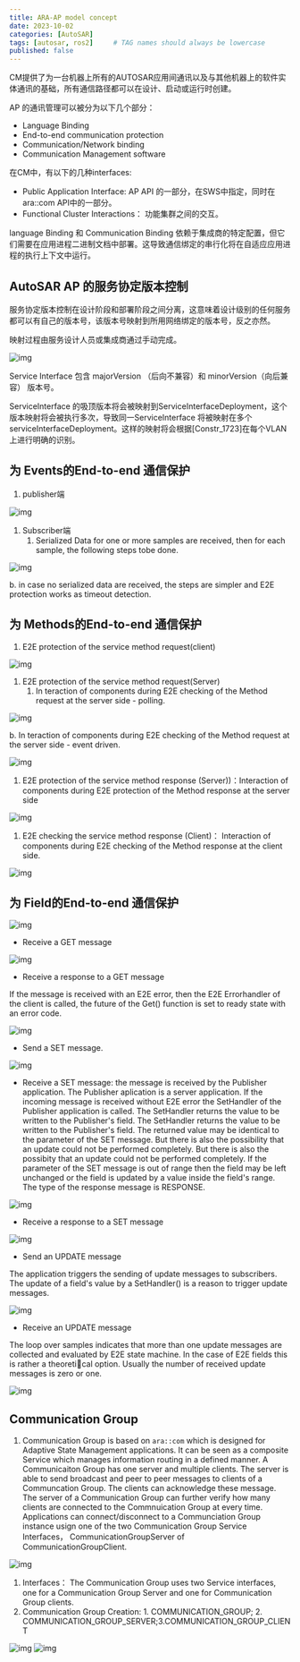 ```yaml
---
title: ARA-AP model concept
date: 2023-10-02
categories: [AutoSAR]
tags: [autosar, ros2]     # TAG names should always be lowercase
published: false
---
```


CM提供了为一台机器上所有的AUTOSAR应用间通讯以及与其他机器上的软件实体通讯的基础，所有通信路径都可以在设计、启动或运行时创建。

AP 的通讯管理可以被分为以下几个部分：

- Language Binding
- End-to-end communication protection
- Communication/Network binding
- Communication Management software


在CM中，有以下的几种interfaces:

- Public Application Interface: AP API 的一部分，在SWS中指定，同时在ara::com API中的一部分。
- Functional Cluster Interactions： 功能集群之间的交互。


language Binding 和 Communication Binding 依赖于集成商的特定配置，但它们需要在应用进程二进制文档中部署。这导致通信绑定的串行化将在自适应应用进程的执行上下文中运行。

## AutoSAR AP  的服务协定版本控制

服务协定版本控制在设计阶段和部署阶段之间分离，这意味着设计级别的任何服务都可以有自己的版本号，该版本号映射到所用网络绑定的版本号，反之亦然。

映射过程由服务设计人员或集成商通过手动完成。


![img](/commons/images/3141911-20230625192712016-424918021.png)

Service Interface 包含 majorVersion （后向不兼容）和 minorVersion（向后兼容） 版本号。

ServiceInterface 的吸顶版本将会被映射到ServiceInterfaceDeployment，这个版本映射将会被执行多次，导致同一ServiceInterface 将被映射在多个serviceInterfaceDeployment。这样的映射将会根据[Constr_1723]在每个VLAN上进行明确的识别。



## 为 Events的End-to-end 通信保护

1. publisher端

![img](/commons/images/3141911-20230625192740084-1998205169.png)

1. Subscriber端
    1. Serialized Data for one or more samples are received, then for each sample, the following steps tobe done.


![img](/commons/images/3141911-20230625192808669-2079703211.png)

b. in case no serialized data are received, the steps are simpler and E2E protection works as timeout detection.



## 为 Methods的End-to-end 通信保护

1. E2E protection of the service method request(client)


![img](/commons/images/3141911-20230625192823747-438100127.png)

1. E2E protection of the service method request(Server)
    1. In teraction of components during E2E checking of  the Method request at the server side - polling.


![img](/commons/images/3141911-20230625192839190-1359868928.png)


b. In teraction of components during E2E checking of  the Method request at the server side - event driven.


![img](/commons/images/3141911-20230625192853550-76468008.png)

1.  E2E protection of the service method response (Server))：Interaction of components during E2E protection of the Method response at the server side

![img](/commons/images/3141911-20230625192914108-943310195.png)

1. E2E checking the service method response (Client)： Interaction of components during E2E  checking of the Method response at the client side.

![img](/commons/images/3141911-20230625192935282-756626736.png)


## 为 Field的End-to-end 通信保护

![img](/commons/images/3141911-20230625193030658-1182444128.png)

- Receive a GET message

![img](/commons/images/3141911-20230625193056119-1110555476.png)

- Receive a response to a GET message


If the message is received with an E2E error, then the E2E Errorhandler of the client is called, the future of the Get() function  is set to ready state with an error code. 

![img](/commons/images/3141911-20230625193112091-92786543.png)
- Send a SET message.

![img](/commons/images/3141911-20230625193125114-1714887128.png)

- Receive a SET message: the message is received by the Publisher application. The Publisher aplication is a server application. If the incoming message is received without E2E error the SetHandler of the Publisher application is called. The SetHandler returns the value to be written to the Publisher's field. The SetHandler returns the value to be written to the Publisher's field. The returned value may be identical to the parameter of the SET message. But there is also the possibility that an update could not be performed completely. But there is also the possibity that an update could not be performed completely. If the parameter of the SET message is out of range then the field may be left unchanged or the field is updated by a value inside the field's range. The type of the response message is RESPONSE.

![img](/commons/images/3141911-20230625193138646-2091965326.png)

- Receive a response to a SET message


![img](/commons/images/3141911-20230625193153226-1346037693.png)

- Send an UPDATE message


The application triggers the sending of update messages to subscribers. The update of a field's value by a SetHandler() is a reason to trigger update messages.

![img](/commons/images/3141911-20230625193244727-312711812.png)
- Receive an UPDATE message


The loop over samples indicates that more than one update messages are collected and evaluated by E2E state machine. In the case of E2E fields this is rather a theoretical option. Usually the number of received update messages is zero or one.

![img](/commons/images/3141911-20230625193258905-1875744431.png)
## Communication Group

1. Communication Group is based on   `ara::com`  which is designed for Adaptive State Management applications. It can be seen as a composite Service which manages information routing in a defined manner. A Communicaiton Group has one server and multiple clients. The server is able to send broadcast and peer to peer messages to clients of a Communcation Group. The clients can acknowledge these message. The server of a Communication Group can further verify how many clients are connected to the Commnuication Group at every time. Applications can connect/disconnect to a Communciation Group instance usign one of the two Communication Group Service Interfaces， CommunicationGroupServer of CommunicationGroupClient.

![img](/commons/images/3141911-20230625193315189-1067008006.png)

1. Interfaces： The Communication Group uses two Service interfaces, one for a Communication Group Server and one for Communication Group clients.
1. Communication Group Creation: 1. COMMUNICATION_GROUP; 2. COMMUNICATION_GROUP_SERVER;3.COMMUNICATION_GROUP_CLIENT

![img](/commons/images/3141911-20230625193329672-541516703.png)
![img](/commons/images/3141911-20230625193341260-1277336186.png)
